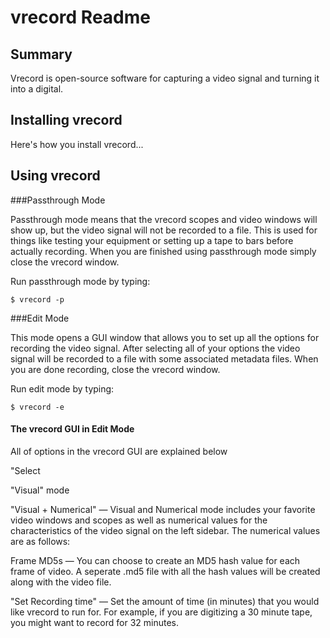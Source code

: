 # vrecord Readme

## Summary

Vrecord is open-source software for capturing a video signal and turning it into a digital.

## Installing vrecord

Here's how you install vrecord...

## Using vrecord

###Passthrough Mode

Passthrough mode means that the vrecord scopes and video windows will show up, but the video signal will not be recorded to a file. This is used for things like testing your equipment or setting up a tape to bars before actually recording. When you are finished using passthrough mode simply close the vrecord window.

Run passthrough mode by typing:
```
$ vrecord -p
```

###Edit Mode

This mode opens a GUI window that allows you to set up all the options for recording the video signal. After selecting all of your options the video signal will be recorded to a file with some associated metadata files. When you are done recording, close the vrecord window.

Run edit mode by typing:
```
$ vrecord -e
```

#### The vrecord GUI in Edit Mode

All of options in the vrecord GUI are explained below

"Select

"Visual" mode

"Visual + Numerical" — Visual and Numerical mode includes your favorite video windows and scopes as well as numerical values for the characteristics of the video signal on the left sidebar. The numerical values are as follows:


Frame MD5s — You can choose to create an MD5 hash value for each frame of video. A seperate .md5 file with all the hash values will be created along with the video file.

"Set Recording time" — Set the amount of time (in minutes) that you would like vrecord to run for. For example, if you are digitizing a 30 minute tape, you might want to record for 32 minutes. 




